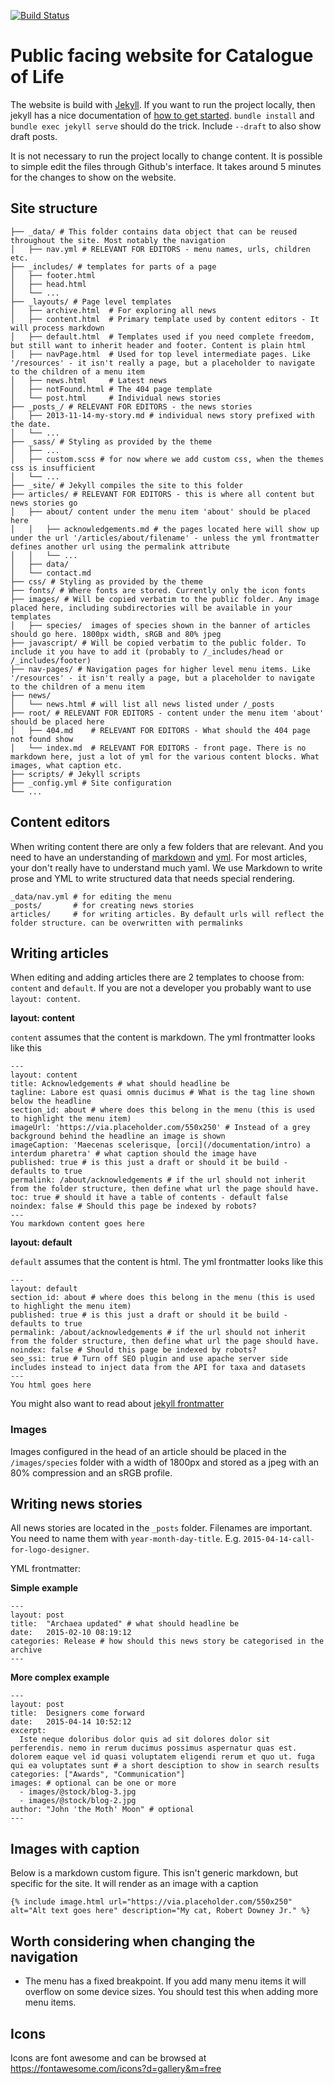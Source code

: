 [![Build Status](https://builds.gbif.org/job/col-portal/badge/icon)](https://builds.gbif.org/job/col-portal/)

# Public facing website for Catalogue of Life

The website is build with [Jekyll](https://jekyllrb.com/). 
If you want to run the project locally, then jekyll has a nice documentation of [how to get started](https://jekyllrb.com/docs/).
`bundle install` and `bundle exec jekyll serve` should do the trick. Include `--draft` to also show draft posts.

It is not necessary to run the project locally to change content. 
It is possible to simple edit the files through Github's interface. 
It takes around 5 minutes for the changes to show on the website.


## Site structure
```
├── _data/ # This folder contains data object that can be reused throughout the site. Most notably the navigation
│   ├── nav.yml # RELEVANT FOR EDITORS - menu names, urls, children etc.
├── _includes/ # templates for parts of a page
│   ├── footer.html
│   ├── head.html
│   └── ...
├── _layouts/ # Page level templates
│   ├── archive.html  # For exploring all news
│   ├── content.html  # Primary template used by content editors - It will process markdown
│   ├── default.html  # Templates used if you need complete freedom, but still want to inherit header and footer. Content is plain html
│   ├── navPage.html  # Used for top level intermediate pages. Like '/resources' - it isn't really a page, but a placeholder to navigate to the children of a menu item
│   ├── news.html     # Latest news
│   ├── notFound.html # The 404 page template
│   └── post.html     # Individual news stories
├── _posts_/ # RELEVANT FOR EDITORS - the news stories
│   ├── 2013-11-14-my-story.md # individual news story prefixed with the date.
│   └── ...
├── _sass/ # Styling as provided by the theme
│   ├── ...
│   ├── custom.scss # for now where we add custom css, when the themes css is insufficient
│   └── ...
├── _site/ # Jekyll compiles the site to this folder
├── articles/ # RELEVANT FOR EDITORS - this is where all content but news stories go
│   ├── about/ content under the menu item 'about' should be placed here
│   │   ├── acknowledgements.md # the pages located here will show up under the url '/articles/about/filename' - unless the yml frontmatter defines another url using the permalink attribute
│   │   └── ...
│   ├── data/
│   └── contact.md
├── css/ # Styling as provided by the theme
├── fonts/ # Where fonts are stored. Currently only the icon fonts
├── images/ # Will be copied verbatim to the public folder. Any image placed here, including subdirectories will be available in your templates
│   ├── species/  images of species shown in the banner of articles should go here. 1800px width, sRGB and 80% jpeg
├── javascript/ # Will be copied verbatim to the public folder. To include it you have to add it (probably to /_includes/head or /_includes/footer)
├── nav-pages/ # Navigation pages for higher level menu items. Like '/resources' - it isn't really a page, but a placeholder to navigate to the children of a menu item
├── news/
│   └── news.html # will list all news listed under /_posts
├── root/ # RELEVANT FOR EDITORS - content under the menu item 'about' should be placed here
│   ├── 404.md    # RELEVANT FOR EDITORS - What should the 404 page not found show
│   └── index.md  # RELEVANT FOR EDITORS - front page. There is no markdown here, just a lot of yml for the various content blocks. What images, what caption etc.
├── scripts/ # Jekyll scripts
├── _config.yml # Site configuration
└── ...
```

## Content editors
When writing content there are only a few folders that are relevant. 
And you need to have an understanding of [markdown](https://github.com/adam-p/markdown-here/wiki/Markdown-Cheatsheet) and [yml](https://www.tutorialspoint.com/yaml/yaml_introduction.htm). 
For most articles, your don't really have to understand much yaml. 
We use Markdown to write prose and YML to write structured data that needs special rendering.

```
_data/nav.yml # for editing the menu
_posts/       # for creating news stories
articles/     # for writing articles. By default urls will reflect the folder structure. can be overwritten with permalinks
```

## Writing articles
When editing and adding articles there are 2 templates to choose from: `content` and `default`. 
If you are not a developer you probably want to use `layout: content`.

**layout: content**

`content` assumes that the content is markdown. The yml frontmatter looks like this
```
---
layout: content
title: Acknowledgements # what should headline be
tagline: Labore est quasi omnis ducimus # What is the tag line shown below the headline
section_id: about # where does this belong in the menu (this is used to highlight the menu item)
imageUrl: 'https://via.placeholder.com/550x250' # Instead of a grey background behind the headline an image is shown
imageCaption: 'Maecenas scelerisque, [orci](/documentation/intro) a interdum pharetra' # what caption should the image have
published: true # is this just a draft or should it be build - defaults to true
permalink: /about/acknowledgements # if the url should not inherit from the folder structure, then define what url the page should have.
toc: true # should it have a table of contents - default false
noindex: false # Should this page be indexed by robots?
---
You markdown content goes here
```

**layout: default**

`default` assumes that the content is html. The yml frontmatter looks like this
```
---
layout: default
section_id: about # where does this belong in the menu (this is used to highlight the menu item)
published: true # is this just a draft or should it be build - defaults to true
permalink: /about/acknowledgements # if the url should not inherit from the folder structure, then define what url the page should have.
noindex: false # Should this page be indexed by robots?
seo_ssi: true # Turn off SEO plugin and use apache server side includes instead to inject data from the API for taxa and datasets
---
You html goes here
```

You might also want to read about [jekyll frontmatter](https://jekyllrb.com/docs/front-matter/)

### Images
Images configured in the head of an article should be placed in the `/images/species` 
folder with a width of 1800px and stored as a jpeg with an 80% compression and an sRGB profile.


## Writing news stories
All news stories are located in the `_posts` folder. Filenames are important. 
You need to name them with `year-month-day-title`. E.g. `2015-04-14-call-for-logo-designer`.

YML frontmatter:

**Simple example**
```
---
layout: post
title:  "Archaea updated" # what should headline be
date:   2015-02-10 08:19:12
categories: Release # how should this news story be categorised in the archive
---
```

**More complex example**
```
---
layout: post
title:  Designers come forward
date:   2015-04-14 10:52:12
excerpt:
  Iste neque doloribus dolor quis ad sit dolores dolor sit perferendis. nemo in rerum ducimus possimus aspernatur quas est. dolorem eaque vel id quasi voluptatem eligendi rerum et quo ut. fuga qui ea voluptates sunt # a short desciption to show in search results
categories: ["Awards", "Communication"]
images: # optional can be one or more
  - images/@stock/blog-3.jpg
  - images/@stock/blog-2.jpg
author: "John 'the Moth' Moon" # optional
---
```


## Images with caption
Below is a markdown custom figure. This isn't generic markdown, but specific for the site. It will render as an image with a caption
```
{% include image.html url="https://via.placeholder.com/550x250" alt="Alt text goes here" description="My cat, Robert Downey Jr." %}
```

## Worth considering when changing the navigation

* The menu has a fixed breakpoint. If you add many menu items it will overflow on some device sizes. You should test this when adding more menu items.

## Icons
Icons are font awesome and can be browsed at https://fontawesome.com/icons?d=gallery&m=free

